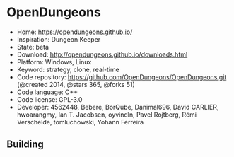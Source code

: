 # OpenDungeons

- Home: https://opendungeons.github.io/
- Inspiration: Dungeon Keeper
- State: beta
- Download: http://opendungeons.github.io/downloads.html
- Platform: Windows, Linux
- Keyword: strategy, clone, real-time
- Code repository: https://github.com/OpenDungeons/OpenDungeons.git (@created 2014, @stars 365, @forks 51)
- Code language: C++
- Code license: GPL-3.0
- Developer: 4562448, Bebere, BorQube, Danimal696, David CARLIER, hwoarangmy, Ian T. Jacobsen, oyvindln, Pavel Rojtberg, Rémi Verschelde, tomluchowski, Yohann Ferreira

## Building
